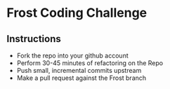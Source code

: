# Frost Coding Challenge

## Instructions
- Fork the repo into your github account
- Perform 30-45 minutes of refactoring on the Repo
- Push small, incremental commits upstream
- Make a pull request against the Frost branch